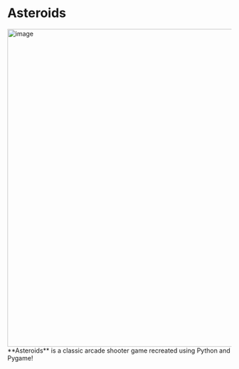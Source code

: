 # Asteroids
<img width="1278" height="715" alt="image" src="https://github.com/user-attachments/assets/be102f13-505b-44aa-bca3-88ef5a4710c9" />
**Asteroids** is a classic arcade shooter game recreated using Python and Pygame!
